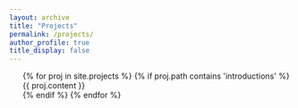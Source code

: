 ```yaml
---
layout: archive
title: "Projects"
permalink: /projects/
author_profile: true
title_display: false
---
```


<div class="main">
  <ul style="list-style-type: none;">
  {% for proj in site.projects %}
    {% if proj.path contains 'introductions' %}
      <li>
        {{ proj.content }}
      </li>
    {% endif %}
  {% endfor %}
  </ul>
</div><br>